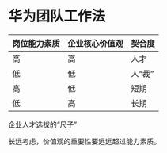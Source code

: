 # 华为团队工作法

| 岗位能力素质  | 企业核心价值观  | 契合度 |
|---|---|---|
| 高 | 高  | 人才  |
| 低 | 低  | 人“裁” |
| 高 | 低  | 短期 |
| 低 | 高  | 长期 |


企业人才选拔的“尺子”

长远考虑，价值观的重要性要远远超过能力素质。

